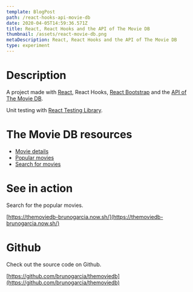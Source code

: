 ```yaml
---
template: BlogPost
path: /react-hooks-api-movie-db
date: 2020-04-05T14:59:36.571Z
title: React, React Hooks and the API of The Movie DB
thumbnail: /assets/react-movie-db.png
metaDescription: React, React Hooks and the API of The Movie DB
type: experiment
---
```

# Description

A project made with [React](https://reactjs.org), React Hooks, [React Bootstrap](https://react-bootstrap.github.io/) and the [API of The Movie DB](https://www.themoviedb.org/documentation/api).

Unit testing with [React Testing Library](https://testing-library.com/docs/react-testing-library/intro).

# The Movie DB resources

* [Movie details](https://developers.themoviedb.org/3/movies/get-movie-details)
* [Popular movies](https://developers.themoviedb.org/3/movies/get-popular-movies)
* [Search for movies](https://developers.themoviedb.org/3/search/search-movies)

# See in action

Search for the popular movies.

[https://themoviedb-brunogarcia.now.sh/](https://themoviedb-brunogarcia.now.sh/)

# Github

Check out the source code on Github.

[https://github.com/brunogarcia/themoviedb](https://github.com/brunogarcia/themoviedb)
